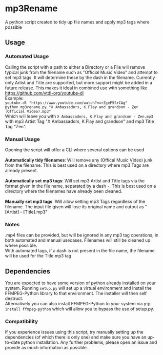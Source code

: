 # mp3Rename
A python script created to tidy up file names and apply mp3 tags where possible

## Usage
### Automated Usage
Calling the script with a path to either a Directory or a File will remove typical junk from the filename such as "Official Music Video" and attempt to set mp3 tags. It will determine these by the dash in the filename. Currently only Artist and Title are supported, but more support might be added in a future release. This makes it ideal in combined use with something like https://github.com/ytdl-org/youtube-dl </br>
Example:</br>
```youtube-dl "https://www.youtube.com/watch?v=rZgeF5SrCAg"```</br>
```python mp3rename.py "X Ambassadors, K.Flay and grandson - Zen (Official Video).mp3"```</br>
Which will leave you with `X Ambassadors, K.Flay and grandson - Zen.mp3` with mp3 Artist Tag "X Ambassadors, K.Flay and grandson" and mp3 Title Tag "Zen".

### Manual Usage
Opening the script will offer a CLI where several options can be used </br></br>
<b>Automatically tidy filenames</b>: Will remove any (Offical Music Video) junk from the filename. This is best used on a directory where mp3 Tags are already present. </br></br>
<b>Automatically set mp3 tags</b>: Will set mp3 Artist and Title tags via the format given in the file name, separated by a dash `-`. This is best used on a directory where the filenames have already been cleaned. </br></br>
<b>Manually set mp3 tags</b>: Will allow setting mp3 Tags regardless of the filename. The input file given will lose its original name and output as "[Artist] - [Title].mp3"

### Notes
.mp4 files can be provided, but will be ignored in any mp3 tag operations, in both automated and manual usecases. Filenames will still be cleaned up where possible. </br>
With automated tags, if a dash is not present in the file name, the filename will be used for the Title mp3 tag

## Dependencies
You are expected to have some version of python already installed on your system. Running `setup.py` will set up a virtual environment and install the FFMPEG-Python library to that environment. The installer will then self destruct.</br>
Alternatively you can also install FFMPEG-Python to your system via `pip install ffmpeg-python` which will allow you to bypass the use of setup.py.

### Compatibility
If you experience issues using this script, try manually setting up the dependencies (of which there is only one) and make sure you have an up-to-date python installation. Any further problems, please open an issue and provide as much information as possible.

